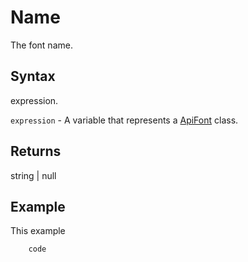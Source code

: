 # Name

The font name.

## Syntax

expression.

`expression` - A variable that represents a [ApiFont](../ApiFont.md) class.

## Returns

string | null

## Example

This example

```javascript
	code
```